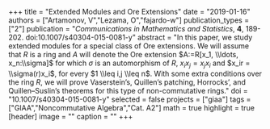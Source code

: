 +++
title = "Extended Modules and Ore Extensions"
date = "2019-01-16"
authors = ["Artamonov, V","Lezama, O","fajardo-w"]
publication_types = ["2"]
publication = "*Communications in Mathematics and Statistics*, **4**, 189-202. doi:10.1007/s40304-015-0081-y"
abstract = "In this paper, we study extended modules for a special class of Ore extensions. We will assume that $R$ is a ring and $A$ will denote the Ore extension $A:=R[x_1, \\ldots, x_n:\\sigma]$ for which $\sigma$ is an automorphism of $R$, $x_ix_j = x_jx_i$ and $x_ir = \\sigma(r)x_i$, for every $1 \\leq i,j \\leq n$. With some extra conditions over the ring $R$, we will prove Vaserstein’s, Quillen’s patching, Horrocks’, and Quillen–Suslin’s theorems for this type of non-commutative rings."
doi = "10.1007/s40304-015-0081-y"
selected = false
projects = ["giaa"]
tags = ["GIAA","Noncommutative Algebra","Cat. A2"]
math = true
highlight = true
[header]
image = ""
caption = ""
+++

